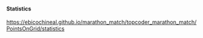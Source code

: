 #### Statistics  
<https://ebicochineal.github.io/marathon_match/topcoder_marathon_match/PointsOnGrid/statistics>